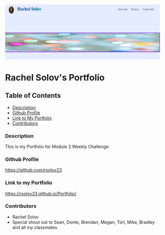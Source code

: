   ![Screenshot](/Images/screenshot.png)

  # Rachel Solov's Portfolio

  ## Table of Contents

- [Description](#description)
- [Github Profile](#github-profile)
- [Link to My Portfolio](#link-to-my-portfolio)
- [Contributors](#contributors)

### Description
This is my Portfolio for Module 2 Weekly Challenge.

### Github Profile
https://github.com/rsolov23

### Link to my Portfolio
https://rsolov23.github.io/Portfolio/

### Contributors
- Rachel Solov
- Special shout out to Sean, Donte, Brendan, Megan, Tori, Mike, Bradley and all my classmates.